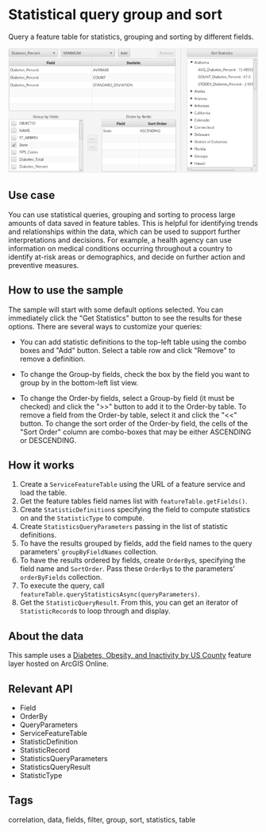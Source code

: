 # Statistical query group and sort

Query a feature table for statistics, grouping and sorting by different fields.

![Image of statistical query group and sort](StatisticalQueryGroupAndSort.png)

## Use case

You can use statistical queries, grouping and sorting to process large amounts of data saved in feature tables. This is helpful for identifying trends and relationships within the data, which can be used to support further interpretations and decisions. For example, a health agency can use information on medical conditions occurring throughout a country to identify at-risk areas or demographics, and decide on further action and preventive measures.

## How to use the sample

The sample will start with some default options selected. You can immediately click the "Get Statistics" button to see the results for these options. There are several ways to customize your queries:

* You can add statistic definitions to the top-left table using the combo boxes and "Add" button. Select a table row and click "Remove" to remove a definition.

* To change the Group-by fields, check the box by the field you want to group by in the bottom-left list view.

* To change the Order-by fields, select a Group-by field (it must be checked) and click the ">>" button to add it to the Order-by table. To remove a field from the Order-by table, select it and click the "<<" button. To change the sort order of the Order-by field, the cells of the "Sort Order" column are combo-boxes that may be either ASCENDING or DESCENDING.

## How it works

1. Create a `ServiceFeatureTable` using the URL of a feature service and load the table.
2. Get the feature tables field names list with `featureTable.getFields()`.
3. Create `StatisticDefinition`s specifying the field to compute statistics on and the `StatisticType` to compute.
4. Create `StatisticsQueryParameters` passing in the list of statistic definitions.
5. To have the results grouped by fields, add the field names to the query parameters' `groupByFieldNames` collection.
6. To have the results ordered by fields, create `OrderBy`s, specifying the field name and `SortOrder`. Pass these `OrderBy`s to the parameters' `orderByFields` collection.
7. To execute the query, call `featureTable.queryStatisticsAsync(queryParameters)`.
8. Get the `StatisticQueryResult`. From this, you can get an iterator of `StatisticRecord`s to loop through and display.

## About the data

This sample uses a [Diabetes, Obesity, and Inactivity by US County](https://www.arcgis.com/home/item.html?id=392420848e634079bc7d0648586e818f) feature layer hosted on ArcGIS Online.

## Relevant API

* Field
* OrderBy
* QueryParameters
* ServiceFeatureTable
* StatisticDefinition
* StatisticRecord
* StatisticsQueryParameters
* StatisticsQueryResult
* StatisticType

## Tags

correlation, data, fields, filter, group, sort, statistics, table
